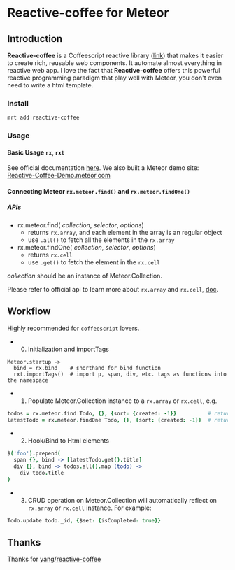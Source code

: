 Reactive-coffee for Meteor
==============

## Introduction

**Reactive-coffee** is a Coffeescript reactive library ([link](http://yang.github.io/reactive-coffee/)) that makes it easier to create rich, reusable web components. It automate almost everything in reactive web app. I love the fact that **Reactive-coffee** offers this powerful reactive programming paradigm that play well with Meteor, you don't even need to write a html template.

### Install

```bash
mrt add reactive-coffee
```

### Usage

#### Basic Usage `rx`, `rxt`

See official documentation [here](http://yang.github.io/reactive-coffee/quickstart.html). We also built a Meteor demo site: [Reactive-Coffee-Demo.meteor.com](http://reactive-coffee-demo.meteor.com)

#### Connecting Meteor `rx.meteor.find()` and `rx.meteor.findOne()`

##### APIs

* rx.meteor.find( _collection_, _selector_, _options_)
    * returns `rx.array`, and each element in the array is an regular object
    * use `.all()` to fetch all the elements in the `rx.array`
* rx.meteor.findOne( _collection_, _selector_, _options_)
    * returns `rx.cell`
    * use `.get()` to fetch the element in the `rx.cell`

_collection_ should be an instance of Meteor.Collection.

Please refer to official api to learn more about `rx.array` and `rx.cell`, [doc](http://yang.github.io/reactive-coffee/api.html). 


## Workflow

Highly recommended for `coffeescript` lovers.

* 0) Initialization and importTags

```
Meteor.startup ->
  bind = rx.bind    # shorthand for bind function
  rxt.importTags()  # import p, span, div, etc. tags as functions into the namespace
```

* 1) Populate Meteor.Collection instance to a `rx.array` or `rx.cell`, e.g.

```coffeescript
todos = rx.meteor.find Todo, {}, {sort: {created: -1}}          # returns rx.array
latestTodo = rx.meteor.findOne Todo, {}, {sort: {created: -1}}  # returns rx.cell
```

* 2) Hook/Bind to Html elements

```coffeescript
$('foo').prepend(
  span {}, bind -> [latestTodo.get().title]
  div {}, bind -> todos.all().map (todo) ->
    div todo.title
)
```

* 3) CRUD operation on Meteor.Collection will automatically reflect on `rx.array` or `rx.cell` instance. For example:

```coffeescript
Todo.update todo._id, {$set: {isCompleted: true}}
```

## Thanks

Thanks for [yang/reactive-coffee](https://github.com/yang/reactive-coffee)
